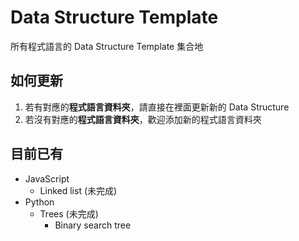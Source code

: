 # Data Structure Template

所有程式語言的 Data Structure Template 集合地

## 如何更新

1. 若有對應的**程式語言資料夾**，請直接在裡面更新新的 Data Structure
1. 若沒有對應的**程式語言資料夾**，歡迎添加新的程式語言資料夾

## 目前已有

* JavaScript
  * Linked list (未完成)
* Python
  * Trees (未完成)
    * Binary search tree
